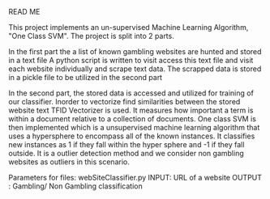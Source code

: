 READ ME

This project implements an un-supervised Machine Learning Algorithm, "One Class SVM". 
The project is split into 2 parts. 

In the first part the a list of known gambling websites are hunted and stored in a text file
A python script is written to visit access this text file and visit each website individually and scrape text data. 
The scrapped data is stored in a pickle file to be utilized in the second part

In the second part, the stored data is accessed and utilized for training of our classifier. 
Inorder to vectorize find similarities between the stored website text TFID Vectorizer is used. It measures how 
important a term is within a document relative to a collection of documents. One class SVM is then implemented which 
is  a unsupervised machine learning algorithm that uses a hypersphere to encompass all of the known instances. It classifies 
new instances as 1 if they fall within the hyper sphere and -1 if they fall outside. It is a outlier detection method and we 
consider non gambling websites as outliers in this scenario.

Parameters for files:
webSiteClassifier.py 
INPUT: URL of a website 
OUTPUT : Gambling/ Non Gambling classification
